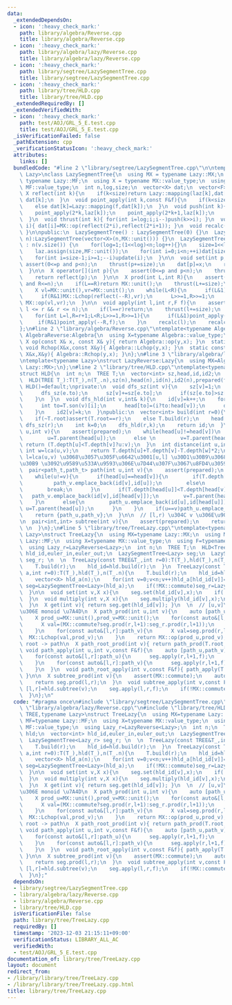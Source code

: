 ```yaml
---
data:
  _extendedDependsOn:
  - icon: ':heavy_check_mark:'
    path: library/algebra/Reverse.cpp
    title: library/algebra/Reverse.cpp
  - icon: ':heavy_check_mark:'
    path: library/algebra/lazy/Reverse.cpp
    title: library/algebra/lazy/Reverse.cpp
  - icon: ':heavy_check_mark:'
    path: library/segtree/LazySegmentTree.cpp
    title: library/segtree/LazySegmentTree.cpp
  - icon: ':heavy_check_mark:'
    path: library/tree/HLD.cpp
    title: library/tree/HLD.cpp
  _extendedRequiredBy: []
  _extendedVerifiedWith:
  - icon: ':heavy_check_mark:'
    path: test/AOJ/GRL_5_E.test.cpp
    title: test/AOJ/GRL_5_E.test.cpp
  _isVerificationFailed: false
  _pathExtension: cpp
  _verificationStatusIcon: ':heavy_check_mark:'
  attributes:
    links: []
  bundledCode: "#line 2 \"library/segtree/LazySegmentTree.cpp\"\n\ntemplate<typename\
    \ Lazy>\nclass LazySegmentTree{\n  using MX = typename Lazy::MX;\n  using MF =\
    \ typename Lazy::MF;\n  using X = typename MX::value_type;\n  using F = typename\
    \ MF::value_type;\n  int n,log,size;\n  vector<X> dat;\n  vector<F> laz;\n\n \
    \ X reflect(int k){\n    if(k<size)return Lazy::mapping(laz[k],dat[k]);\n    return\
    \ dat[k];\n  }\n  void point_apply(int k,const F&f){\n    if(k<size)MF::Lchop(f,laz[k]);\n\
    \    else dat[k]=Lazy::mapping(f,dat[k]);\n  }\n  void push(int k){\n    dat[k]=reflect(k);\n\
    \    point_apply(2*k,laz[k]);\n    point_apply(2*k+1,laz[k]);\n    laz[k]=MF::unit();\n\
    \  }\n  void thrust(int k){ for(int i=log;i;i--)push(k>>i); }\n  void update(int\
    \ i){ dat[i]=MX::op(reflect(2*i),reflect(2*i+1)); }\n  void recalc(int k){ while(k>>=1)update(k);\
    \ }\n\npublic:\n  LazySegmentTree() : LazySegmentTree(0) {}\n  LazySegmentTree(int\
    \ n):LazySegmentTree(vector<X>(n,MX::unit())) {}\n  LazySegmentTree(const vector<X>&v)\
    \ : n(v.size()) {\n    for(log=1;(1<<log)<n;log++){}\n    size=1<<log;\n    dat.assign(size<<1,MX::unit());\n\
    \    laz.assign(size,MF::unit());\n    for(int i=0;i<n;++i)dat[size+i]=v[i];\n\
    \    for(int i=size-1;i>=1;--i)update(i);\n  }\n\n  void set(int p,X x){\n   \
    \ assert(0<=p and p<n);\n    thrust(p+=size);\n    dat[p]=x;\n    recalc(p);\n\
    \  }\n\n  X operator[](int p){\n    assert(0<=p and p<n);\n    thrust(p+=size);\n\
    \    return reflect(p);\n  }\n\n  X prod(int L,int R){\n    assert(0<=L and L<=R\
    \ and R<=n);\n    if(L==R)return MX::unit();\n    thrust(L+=size);\n    thrust((R+=size-1)++);\n\
    \    X vl=MX::unit(),vr=MX::unit();\n    while(L<R){\n      if(L&1)MX::Rchop(vl,reflect(L++));\n\
    \      if(R&1)MX::Lchop(reflect(--R),vr);\n      L>>=1,R>>=1;\n    }\n    return\
    \ MX::op(vl,vr);\n  }\n\n  void apply(int l,int r,F f){\n    assert(0 <= l &&\
    \ l <= r && r <= n);\n    if(l==r)return;\n    thrust(l+=size);\n    thrust(r+=size-1);\n\
    \    for(int L=l,R=r+1;L<R;L>>=1,R>>=1){\n      if(L&1)point_apply(L++,f);\n \
    \     if(R&1)point_apply(--R,f);\n    }\n    recalc(l);\n    recalc(r);\n  }\n\
    };\n#line 2 \"library/algebra/Reverse.cpp\"\ntemplate<typename Algebra>\nstruct\
    \ AlgebraReverse:Algebra{\n  using X=typename Algebra::value_type;\n  static constexpr\
    \ X op(const X& x, const X& y){ return Algebra::op(y,x); }\n  static constexpr\
    \ void Rchop(X&x,const X&y){ Algebra::Lchop(y,x); }\n  static constexpr void Lchop(const\
    \ X&x,X&y){ Algebra::Rchop(y,x); }\n};\n#line 3 \"library/algebra/lazy/Reverse.cpp\"\
    \ntemplate<typename Lazy>\nstruct LazyReverse:Lazy{\n  using MX=AlgebraReverse<typename\
    \ Lazy::MX>;\n};\n#line 2 \"library/tree/HLD.cpp\"\ntemplate<typename TREE>\n\
    struct HLD{\n  int n;\n  TREE T;\n  vector<int> sz,head,id,id2;\n  bool prepared;\n\
    \  HLD(TREE T_):T(T_),n(T_.n),sz(n),head(n),id(n),id2(n),prepared(false){}\n \
    \ HLD()=default;\nprivate:\n  void dfs_sz(int v){\n    sz[v]=1;\n    for(auto&e:T.son(v)){\n\
    \      dfs_sz(e.to);\n      sz[v]+=sz[e.to];\n      if(sz[e.to]>sz[T.son(v)[0].to])swap(e,T.son(v)[0]);\n\
    \    }\n  }\n  void dfs_hld(int v,int& k){\n    id[v]=k++;\n    for(int i=0;i<T.son(v).size();i++){\n\
    \      int to=T.son(v)[i];\n      head[to]=(i?to:head[v]);\n      dfs_hld(to,k);\n\
    \    }\n    id2[v]=k;\n  }\npublic:\n  vector<int> build(int r=0){\n    assert(!prepared);prepared=true;\n\
    \    if(~T.root)assert(T.root==r);\n    else T.build(r);\n    head[r]=r;\n   \
    \ dfs_sz(r);\n    int k=0;\n    dfs_hld(r,k);\n    return id;\n  }\n\n  int lca(int\
    \ u,int v){\n    assert(prepared);\n    while(head[u]!=head[v])\n      if(T.depth[head[u]]>T.depth[head[v]])\n\
    \        u=T.parent(head[u]);\n      else \n        v=T.parent(head[v]);\n   \
    \ return (T.depth[u]<T.depth[v]?u:v);\n  }\n  int distance(int u,int v){\n   \
    \ int w=lca(u,v);\n    return T.depth[u]+T.depth[v]-T.depth[w]*2;\n  }\n\n  //\
    \ l=lca(u,v) \u3068\u3057\u305F\u6642\u3001[u,l] \u30D1\u30B9\u3068 [v,l] \u30D1\
    \u30B9 \u3092\u9589\u533A\u9593\u306E\u7D44\u307F\u3067\u8FD4\u3059\n  using path_t=vector<pair<int,int>>;\n\
    \  pair<path_t,path_t> path(int u,int v){\n    assert(prepared);\n    path_t path_u,path_v;\n\
    \    while(u!=v){\n      if(head[u]==head[v]){\n        if(T.depth[u]<T.depth[v])\n\
    \          path_v.emplace_back(id[v],id[u]);\n        else\n          path_u.emplace_back(id[u],id[v]);\n\
    \        break;\n      }\n      if(T.depth[head[u]]<T.depth[head[v]]){\n     \
    \   path_v.emplace_back(id[v],id[head[v]]);\n        v=T.parent(head[v]);\n  \
    \    }\n      else{\n        path_u.emplace_back(id[u],id[head[u]]);\n       \
    \ u=T.parent(head[u]);\n      }\n    }\n    if(u==v)path_u.emplace_back(id[u],id[u]);\n\
    \    return {path_u,path_v};\n  }\n\n  // [l,r) \u304C v \u306E\u90E8\u5206\u6728\
    \n  pair<int,int> subtree(int v){\n    assert(prepared);\n    return {id[v],id2[v]};\
    \ \n  }\n};\n#line 5 \"library/tree/TreeLazy.cpp\"\ntemplate<typename TREE,typename\
    \ Lazy>\nstruct TreeLazy{\n  using MX=typename Lazy::MX;\n  using MF=typename\
    \ Lazy::MF;\n  using X=typename MX::value_type;\n  using F=typename MF::value_type;\n\
    \  using Lazy_r=LazyReverse<Lazy>;\n  int n;\n  TREE T;\n  HLD<Tree> hld;\n  vector<int>\
    \ hld_id,euler_in,euler_out;\n  LazySegmentTree<Lazy> seg;\n  LazySegmentTree<Lazy_r>\
    \ seg_r; \n  \n  TreeLazy(const TREE&T_,int r=0):T(T_),hld(T_),n(T_.n),seg(n),seg_r(n){\n\
    \    T.build(r);\n    hld_id=hld.build(r);\n  }\n  TreeLazy(const TREE&T_,vector<X>\
    \ a,int r=0):T(T_),hld(T_),n(T_.n){\n    T.build(r);\n    hld_id=hld.build(r);\n\
    \    vector<X> hld_a(n);\n    for(int v=0;v<n;v++)hld_a[hld_id[v]]=a[v];\n   \
    \ seg=LazySegmentTree<Lazy>(hld_a);\n    if(!MX::commute)seg_r=LazySegmentTree<Lazy_r>(hld_a);\n\
    \  }\n\n  void set(int v,X x){\n    seg.set(hld_id[v],x);\n    if(!MX::commute)seg_r.set(hld_id[v],x);\n\
    \  }\n  void multiply(int v,X x){\n    seg.multiply(hld_id[v],x);\n    if(!MX::commute)seg_r.multiply(hld_id[v],x);\n\
    \  }\n  X get(int v){ return seg.get(hld_id[v]); }\n  \n  // [u,v]\u30D1\u30B9\
    \u306E monoid \u7A4D\n  X path_prod(int u,int v){\n    auto [path_u,path_v]=hld.path(u,v);\n\
    \    X prod_u=MX::unit(),prod_v=MX::unit();\n    for(const auto&[l,r]:path_u){\n\
    \      X val=(MX::commute?seg.prod(r,l+1):seg_r.prod(r,l+1));\n      MX::Rchop(prod_u,val);\n\
    \    }\n    for(const auto&[l,r]:path_v){\n      X val=seg.prod(r,l+1);\n    \
    \  MX::Lchop(val,prod_v);\n    }\n    return MX::op(prod_u,prod_v);\n  }\n  //\
    \ root -> path\n  X path_root_prod(int v){ return path_prod(T.root,v); }\n\n \
    \ void path_apply(int u,int v,const F&f){\n    auto [path_u,path_v]=hld.path(u,v);\n\
    \    for(const auto&[l,r]:path_u){\n      seg.apply(r,l+1,f);\n      if(!MX::commute)seg_r.apply(r,l+1,f);\n\
    \    }\n    for(const auto&[l,r]:path_v){\n      seg.apply(r,l+1,f);\n      if(!MX::commute)seg_r.apply(r,l+1,f);\n\
    \    }\n  }\n  void path_root_apply(int v,const F&f){ path_apply(T.root,v,f);\
    \ }\n\n  X subtree_prod(int v){\n    assert(MX::commute);\n    auto [l,r]=hld.subtree(v);\n\
    \    return seg.prod(l,r);\n  }\n  void subtree_apply(int v,const F&f){\n    auto\
    \ [l,r]=hld.subtree(v);\n    seg.apply(l,r,f);\n    if(!MX::commute)seg_r.apply(l,r,f);\n\
    \  }\n};\n"
  code: "#pragma once\n#include \"library/segtree/LazySegmentTree.cpp\"\n#include\
    \ \"library/algebra/lazy/Reverse.cpp\"\n#include \"library/tree/HLD.cpp\"\ntemplate<typename\
    \ TREE,typename Lazy>\nstruct TreeLazy{\n  using MX=typename Lazy::MX;\n  using\
    \ MF=typename Lazy::MF;\n  using X=typename MX::value_type;\n  using F=typename\
    \ MF::value_type;\n  using Lazy_r=LazyReverse<Lazy>;\n  int n;\n  TREE T;\n  HLD<Tree>\
    \ hld;\n  vector<int> hld_id,euler_in,euler_out;\n  LazySegmentTree<Lazy> seg;\n\
    \  LazySegmentTree<Lazy_r> seg_r; \n  \n  TreeLazy(const TREE&T_,int r=0):T(T_),hld(T_),n(T_.n),seg(n),seg_r(n){\n\
    \    T.build(r);\n    hld_id=hld.build(r);\n  }\n  TreeLazy(const TREE&T_,vector<X>\
    \ a,int r=0):T(T_),hld(T_),n(T_.n){\n    T.build(r);\n    hld_id=hld.build(r);\n\
    \    vector<X> hld_a(n);\n    for(int v=0;v<n;v++)hld_a[hld_id[v]]=a[v];\n   \
    \ seg=LazySegmentTree<Lazy>(hld_a);\n    if(!MX::commute)seg_r=LazySegmentTree<Lazy_r>(hld_a);\n\
    \  }\n\n  void set(int v,X x){\n    seg.set(hld_id[v],x);\n    if(!MX::commute)seg_r.set(hld_id[v],x);\n\
    \  }\n  void multiply(int v,X x){\n    seg.multiply(hld_id[v],x);\n    if(!MX::commute)seg_r.multiply(hld_id[v],x);\n\
    \  }\n  X get(int v){ return seg.get(hld_id[v]); }\n  \n  // [u,v]\u30D1\u30B9\
    \u306E monoid \u7A4D\n  X path_prod(int u,int v){\n    auto [path_u,path_v]=hld.path(u,v);\n\
    \    X prod_u=MX::unit(),prod_v=MX::unit();\n    for(const auto&[l,r]:path_u){\n\
    \      X val=(MX::commute?seg.prod(r,l+1):seg_r.prod(r,l+1));\n      MX::Rchop(prod_u,val);\n\
    \    }\n    for(const auto&[l,r]:path_v){\n      X val=seg.prod(r,l+1);\n    \
    \  MX::Lchop(val,prod_v);\n    }\n    return MX::op(prod_u,prod_v);\n  }\n  //\
    \ root -> path\n  X path_root_prod(int v){ return path_prod(T.root,v); }\n\n \
    \ void path_apply(int u,int v,const F&f){\n    auto [path_u,path_v]=hld.path(u,v);\n\
    \    for(const auto&[l,r]:path_u){\n      seg.apply(r,l+1,f);\n      if(!MX::commute)seg_r.apply(r,l+1,f);\n\
    \    }\n    for(const auto&[l,r]:path_v){\n      seg.apply(r,l+1,f);\n      if(!MX::commute)seg_r.apply(r,l+1,f);\n\
    \    }\n  }\n  void path_root_apply(int v,const F&f){ path_apply(T.root,v,f);\
    \ }\n\n  X subtree_prod(int v){\n    assert(MX::commute);\n    auto [l,r]=hld.subtree(v);\n\
    \    return seg.prod(l,r);\n  }\n  void subtree_apply(int v,const F&f){\n    auto\
    \ [l,r]=hld.subtree(v);\n    seg.apply(l,r,f);\n    if(!MX::commute)seg_r.apply(l,r,f);\n\
    \  }\n};"
  dependsOn:
  - library/segtree/LazySegmentTree.cpp
  - library/algebra/lazy/Reverse.cpp
  - library/algebra/Reverse.cpp
  - library/tree/HLD.cpp
  isVerificationFile: false
  path: library/tree/TreeLazy.cpp
  requiredBy: []
  timestamp: '2023-12-03 21:15:11+09:00'
  verificationStatus: LIBRARY_ALL_AC
  verifiedWith:
  - test/AOJ/GRL_5_E.test.cpp
documentation_of: library/tree/TreeLazy.cpp
layout: document
redirect_from:
- /library/library/tree/TreeLazy.cpp
- /library/library/tree/TreeLazy.cpp.html
title: library/tree/TreeLazy.cpp
---
```

